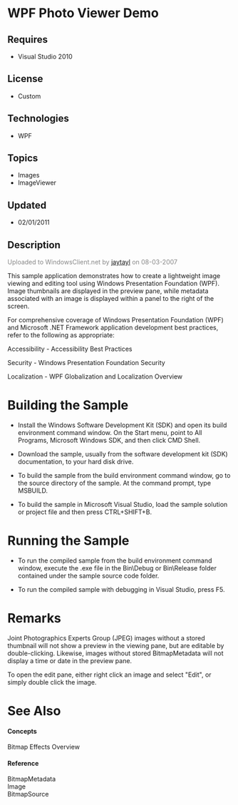 # WPF Photo Viewer Demo
## Requires
- Visual Studio 2010
## License
- Custom
## Technologies
- WPF
## Topics
- Images
- ImageViewer
## Updated
- 02/01/2011
## Description

<p><span style="color:#888888">Uploaded to WindowsClient.net by <a href="http://windowsclient.net/members/jaytayl.aspx" target="_blank">
<strong></strong>jaytayl</a> on 08-03-2007</span></p>
<div class="introduction">
<p>This sample application demonstrates how to create a lightweight image viewing and editing tool using Windows Presentation Foundation (WPF). Image thumbnails are displayed in the preview pane, while metadata associated with an image is displayed within a
 panel to the right of the screen.</p>
<p>For comprehensive coverage of Windows Presentation Foundation (WPF) and Microsoft .NET Framework application development best practices, refer to the following as appropriate:</p>
<p>Accessibility - <span>Accessibility Best Practices</span></p>
<p>Security - <span>Windows Presentation Foundation Security</span></p>
<p>Localization - <span>WPF Globalization and Localization Overview</span></p>
</div>
<h1 class="heading"><span>Building the Sample</span></h1>
<div class="section" id="sectionSection0">
<ul>
<li>
<p>Install the Windows Software Development Kit (SDK) and open its build environment command window. On the Start menu, point to All Programs, Microsoft Windows SDK, and then click CMD Shell.</p>
</li><li>
<p>Download the sample, usually from the software development kit (SDK) documentation, to your hard disk drive.</p>
</li><li>
<p>To build the sample from the build environment command window, go to the source directory of the sample. At the command prompt, type MSBUILD.</p>
</li><li>
<p>To build the sample in Microsoft Visual Studio, load the sample solution or project file and then press CTRL&#43;SHIFT&#43;B.</p>
</li></ul>
</div>
<h1 class="heading"><span>Running the Sample</span></h1>
<div class="section" id="sectionSection1">
<ul>
<li>
<p>To run the compiled sample from the build environment command window, execute the .exe file in the Bin\Debug or Bin\Release folder contained under the sample source code folder.</p>
</li><li>
<p>To run the compiled sample with debugging in Visual Studio, press F5.</p>
</li></ul>
</div>
<h1 class="heading"><span>Remarks</span></h1>
<div class="section" id="sectionSection2">
<p>Joint Photographics Experts Group (JPEG) images without a stored thumbnail will not show a preview in the viewing pane, but are editable by double-clicking. Likewise, images without stored
<span>BitmapMetadata</span> will not display a time or date in the preview pane.</p>
<p>To open the edit pane, either right click an image and select &quot;Edit&quot;, or simply double click the image.</p>
</div>
<h1 class="heading"><span>See Also</span></h1>
<div class="section" id="seeAlsoSection">
<h4 class="subHeading">Concepts</h4>
<div class="seeAlsoStyle"><span>Bitmap Effects Overview</span></div>
<h4 class="subHeading">Reference</h4>
<div class="seeAlsoStyle"><span>BitmapMetadata</span></div>
<div class="seeAlsoStyle"><span>Image</span></div>
<div class="seeAlsoStyle"><span>BitmapSource</span></div>
</div>
